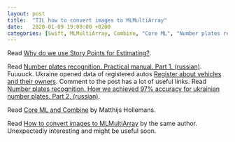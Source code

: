 ```yaml
---
layout: post
title:  "TIL how to convert images to MLMultiArray"
date:   2020-01-09 19:09:00 +0200
categories: [Swift, MLMultiArray, Combine, "Core ML", "Number plates recognition"]
---
```

Read [Why do we use Story Points for Estimating?](https://www.scrum.org/resources/blog/why-do-we-use-story-points-estimating).

Read [Number plates recognition. Practical manual. Part 1. (russian)](https://habr.com/en/post/432444/). Fuuuuck. Ukraine opened data of registered autos [Register about vehicles and their owners](https://data.gov.ua/dataset/06779371-308f-42d7-895e-5a39833375f0). Comment to the post has a lot of useful links. Read [Number plates recognition. How we achieved 97% accuracy for ukrainian number plates. Part 2. (russian)](https://habr.com/ru/post/439330/). 

Read [Core ML and Combine](https://machinethink.net/blog/coreml-and-combine/) by Matthijs Hollemans.

Read [How to convert images to MLMultiArray](https://machinethink.net/blog/coreml-image-mlmultiarray/) by the same author. Unexpectedly interesting and might be useful soon.
